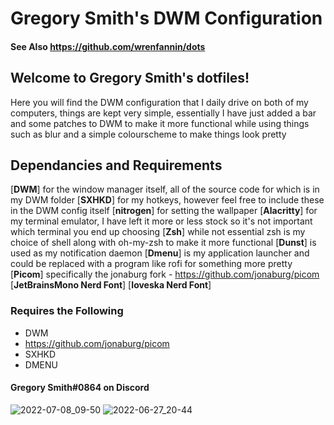 # Gregory Smith's DWM Configuration
#### See Also https://github.com/wrenfannin/dots
## Welcome to Gregory Smith's dotfiles!
Here you will find the DWM configuration that I daily drive on both of my computers, things are kept very simple, essentially I have just added a bar and some patches to DWM to make it more functional while using things such as blur and a simple colourscheme to make things look pretty

## Dependancies and Requirements
[**DWM**] for the window manager itself, all of the source code for which is in my DWM folder
[**SXHKD**] for my hotkeys, however feel free to include these in the DWM config itself
[**nitrogen**] for setting the wallpaper
[**Alacritty**] for my terminal emulator, I have left it more or less stock so it's not important which terminal you end up choosing
[**Zsh**] while not essential zsh is my choice of shell along with oh-my-zsh to make it more functional
[**Dunst**] is used as my notification daemon
[**Dmenu**] is my application launcher and could be replaced with a program like rofi for something more pretty
[**Picom**] specifically the jonaburg fork - https://github.com/jonaburg/picom
[**JetBrainsMono Nerd Font**]
[**Ioveska Nerd Font**]







### Requires the Following
- DWM
- https://github.com/jonaburg/picom
- SXHKD
- DMENU
#### Gregory Smith#0864 on Discord
![2022-07-08_09-50](https://user-images.githubusercontent.com/64269332/177955275-6173dd25-2fd5-4f6a-822c-6ee4d465fc36.png)
![2022-06-27_20-44](https://user-images.githubusercontent.com/64269332/176023007-91d8703c-81d0-4091-81c5-0154d62af33c.png)
